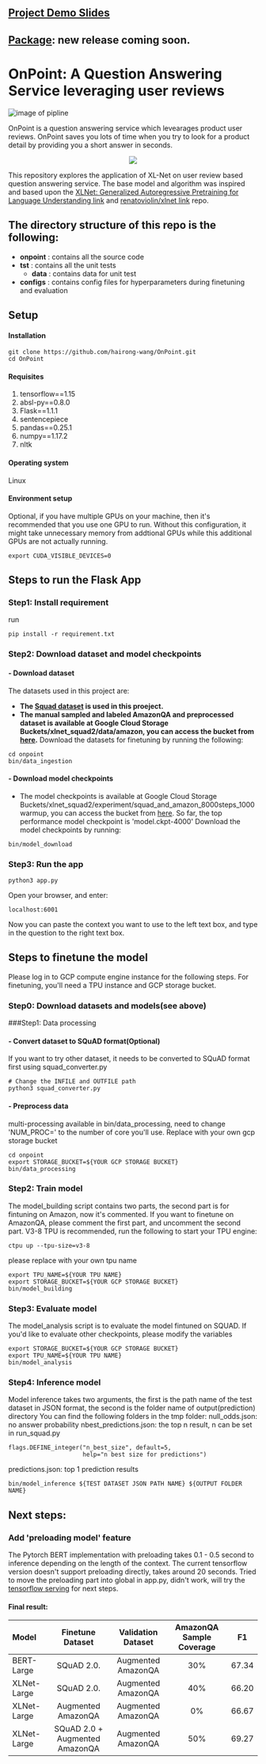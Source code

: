 ## [Project Demo Slides](https://docs.google.com/presentation/d/16pl_ZvUmtmWsFKmMWbTw3GtJ1R5X2A84t0INaWZ02Ek/edit#slide=id.g63c4d69c00_0_222)
## [Package](https://pypi.org/project/onpoint/): new release coming soon.

# OnPoint: A Question Answering Service leveraging user reviews
![image of pipline](https://github.com/hairong-wang/OnPoint/blob/master/onpoint/static/img/pipeline.png)

OnPoint is a question answering service which levearages product user reviews. OnPoint saves you lots of time when you try to look for a product detail by providing you a short answer in seconds.

<p align="center">
<img src="https://github.com/hairong-wang/OnPoint/blob/master/onpoint/static/img/demo-gif.gif">
</p>

This repository explores the application of XL-Net on user review based question answering service. The base model and algorithm was inspired and based upon the [XLNet: Generalized Autoregressive Pretraining for Language Understanding link](https://github.com/zihangdai/xlnet) and [renatoviolin/xlnet link](https://github.com/renatoviolin/xlnet) repo.

## The directory structure of this repo is the following:
- **onpoint** : contains all the source code
- **tst** : contains all the unit tests
  - **data** : contains data for unit test
- **configs** : contains config files for hyperparameters during finetuning and evaluation

## Setup

#### Installation
```
git clone https://github.com/hairong-wang/OnPoint.git
cd OnPoint
```
#### Requisites
1. tensorflow==1.15
2. absl-py==0.8.0
3. Flask==1.1.1
4. sentencepiece
5. pandas==0.25.1
6. numpy==1.17.2
7. nltk

#### Operating system
Linux

#### Environment setup
Optional, if you have multiple GPUs on your machine, then it's recommended that you use one GPU to run. Without this configuration, it might take unnecessary memory from addtional GPUs while this additional GPUs are not actually running. 
```
export CUDA_VISIBLE_DEVICES=0
```

## Steps to run the Flask App
### Step1: Install requirement
run
```
pip install -r requirement.txt
```

### Step2: Download dataset and model checkpoints

#### - Download dataset
The datasets used in this project are:
- **The [Squad dataset](https://rajpurkar.github.io/SQuAD-explorer/) is used in this proeject.**
- **The manual sampled and labeled AmazonQA and preprocessed dataset is available at Google Cloud Storage Buckets/xlnet_squad2/data/amazon, you can access the bucket from [here](https://console.cloud.google.com/storage/browser/xlnet_squad2).**
Download the datasets for finetuning by running the following:
```
cd onpoint
bin/data_ingestion
```

#### - Download model checkpoints
- The model checkpoints is available at Google Cloud Storage Buckets/xlnet_squad2/experiment/squad_and_amazon_8000steps_1000warmup, you can access the bucket from [here](https://console.cloud.google.com/storage/browser/xlnet_squad2).
So far, the top performance model checkpoint is 'model.ckpt-4000'
Download the model checkpoints by running:
```
bin/model_download
```

### Step3: Run the app
```
python3 app.py
```
Open your browser, and enter:
```
localhost:6001
```
Now you can paste the context you want to use to the left text box, and type in the question to the right text box.


## Steps to finetune the model
Please log in to GCP compute engine instance for the following steps.
For finetuning, you'll need a TPU instance and GCP storage bucket.

### Step0: Download datasets and models(see above)

###Step1: Data processing
#### - Convert dataset to SQuAD format(Optional)
If you want to try other dataset, it needs to be converted to SQuAD format first using squad_converter.py
```
# Change the INFILE and OUTFILE path
python3 squad_converter.py
```
#### - Preprocess data
multi-processing available in bin/data_processing, need to change 'NUM_PROC=' to the number of core you'll use.
Replace with your own gcp storage bucket
```
cd onpoint
export STORAGE_BUCKET=${YOUR GCP STORAGE BUCKET}
bin/data_processing
```
### Step2: Train model
The model_building script contains two parts, the second part is for fintuning on Amazon, now it's commented.
If you want to finetune on AmazonQA, please comment the first part, and uncomment the second part.
V3-8 TPU is recommended, run the following to start your TPU engine:
```
ctpu up --tpu-size=v3-8
```
please replace with your own tpu name
```
export TPU_NAME=${YOUR TPU NAME}
export STORAGE_BUCKET=${YOUR GCP STORAGE BUCKET}
bin/model_building
```
### Step3: Evaluate model
The model_analysis script is to evaluate the model fintuned on SQUAD. If you'd like to evaluate other checkpoints, please modify the variables
```
export STORAGE_BUCKET=${YOUR GCP STORAGE BUCKET}
export TPU_NAME=${YOUR TPU NAME}
bin/model_analysis
```
### Step4: Inference model
Model inference takes two arguments, the first is the path name of the test dataset in JSON format, the second is the folder name of output(prediction) directory
You can find the following folders in the tmp folder:
null_odds.json: no answer probability
nbest_predictions.json: the top n result, n can be set in run_squad.py
```
flags.DEFINE_integer("n_best_size", default=5,
                     help="n best size for predictions")
```
predictions.json: top 1 prediction results

```
bin/model_inference ${TEST DATASET JSON PATH NAME} ${OUTPUT FOLDER NAME}
```

## Next steps:
### Add 'preloading model' feature
The Pytorch BERT implementation with preloading takes 0.1 - 0.5 second to inference depending on the length of the context.
The current tensorflow version doesn't support preloading directly, takes around 20 seconds.
Tried to move the preloading part into global in app.py, didn't work, will try the [tensorflow serving](https://github.com/tensorflow/serving)
for next steps.


#### Final result:

| Model       |Finetune Dataset| Validation Dataset |AmazonQA Sample Coverage| F1|
| :---        |:---:            |:---:               |:---:                  |:---:|
| BERT-Large  |SQuAD 2.0.       |Augmented AmazonQA | 30%                    | 67.34|
| XLNet-Large |SQuAD 2.0.       | Augmented AmazonQA | 40%                   | 66.20|
| XLNet-Large |Augmented AmazonQA|Augmented AmazonQA | 0%                    | 66.67|
| XLNet-Large |SQuAD 2.0 + Augmented AmazonQA|Augmented AmazonQA| 50%        | 69.27|




